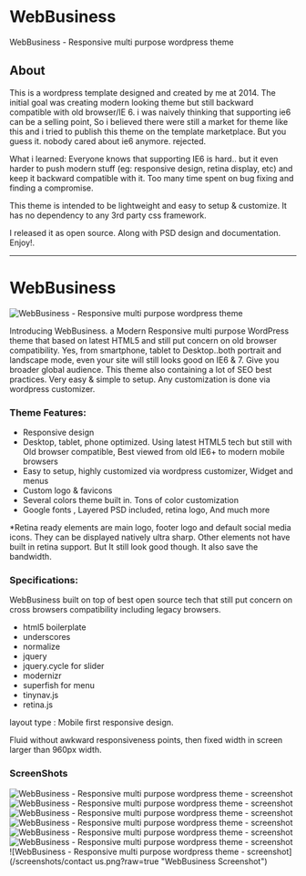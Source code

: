 # WebBusiness
WebBusiness - Responsive multi purpose wordpress theme

## About

This is a wordpress template designed and created by me at 2014. The initial goal was creating modern looking theme but still backward compatible with old 
browser/IE 6. 
i was naively thinking that supporting ie6 can be a selling point, So i believed there were still a market for theme like this and i 
tried to publish this theme on the template marketplace. But you guess it. nobody cared about ie6 anymore. rejected.

What i learned: Everyone knows that supporting IE6 is hard.. but it even harder to push modern stuff (eg: responsive design, retina display, etc) and keep it backward compatible with it.
Too many time spent on bug fixing and finding a compromise.

This theme is intended to be lightweight and easy to setup & customize. It has no dependency to any 3rd party css framework.

I released it as open source. Along with PSD design and documentation. Enjoy!.

---

# WebBusiness

![WebBusiness - Responsive multi purpose wordpress theme](/screenshots/preview590x330.png?raw=true "WebBusiness")

Introducing WebBusiness. a Modern Responsive multi purpose WordPress theme that based on latest HTML5 and still put concern on old browser compatibility. 
Yes, from smartphone, tablet to Desktop..both portrait and landscape mode, even your site will still looks good on IE6 & 7. 
Give you broader global audience. This theme also containing a lot of SEO best practices.
Very easy & simple to setup. Any customization is done via wordpress customizer.

### Theme Features:

- Responsive design 
- Desktop, tablet, phone optimized. Using latest HTML5 tech but still with Old browser compatible, Best viewed from old IE6+ to modern mobile browsers
- Easy to setup, highly customized via wordpress customizer, Widget and menus
- Custom logo & favicons
- Several colors theme built in. Tons of color customization
- Google fonts , Layered PSD included, retina logo, And much more

*Retina ready elements are main logo, footer logo and default social media icons. They can be displayed natively ultra sharp. 
Other elements not have built in retina support. But It still look good though. It also save the bandwidth.

### Specifications:
WebBusiness built on top of best open source tech that still put concern on cross browsers compatibility including legacy browsers.
- html5 boilerplate
- underscores
- normalize
- jquery
- jquery.cycle for slider
- modernizr
- superfish for menu
- tinynav.js
- retina.js

layout type : Mobile first responsive design. 

Fluid without awkward responsiveness points, then fixed width in screen larger than 960px width.

### ScreenShots

![WebBusiness - Responsive multi purpose wordpress theme - screenshot](/screenshots/default.png?raw=true "WebBusiness Screenshot")
![WebBusiness - Responsive multi purpose wordpress theme - screenshot](/screenshots/brown.png?raw=true "WebBusiness Screenshot")
![WebBusiness - Responsive multi purpose wordpress theme - screenshot](/screenshots/cyan.png?raw=true "WebBusiness Screenshot")
![WebBusiness - Responsive multi purpose wordpress theme - screenshot](/screenshots/red.png?raw=true "WebBusiness Screenshot")
![WebBusiness - Responsive multi purpose wordpress theme - screenshot](/screenshots/green.png?raw=true "WebBusiness Screenshot")
![WebBusiness - Responsive multi purpose wordpress theme - screenshot](/screenshots/monochrome.png?raw=true "WebBusiness Screenshot")
![WebBusiness - Responsive multi purpose wordpress theme - screenshot](/screenshots/contact us.png?raw=true "WebBusiness Screenshot")
